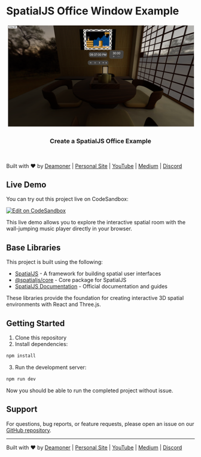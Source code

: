 # SpatialJS Office Window Example

<p align="center">
  <img src="./assets/main.png" width="500" />
</p>

<h3 align="center">Create a SpatialJS Office Example</h3>

<br/>

Built with ❤️ by [Deamoner](https://twitter.com/spatialmatty) | [Personal Site](https://mattydavis.ca/) | [YouTube](https://www.youtube.com/@mattjdavis) | [Medium](https://medium.com/@mdavis-71283) | [Discord](https://discord.gg/tKNwtpDVJn)

## Live Demo

You can try out this project live on CodeSandbox:

[![Edit on CodeSandbox](https://codesandbox.io/static/img/play-codesandbox.svg)](https://codesandbox.io/p/github/Deamoner/spatialjs-office-example/main?import=true)

This live demo allows you to explore the interactive spatial room with the wall-jumping music player directly in your browser.

## Base Libraries

This project is built using the following:

- [SpatialJS](https://github.com/Deamoner/spatialjs) - A framework for building spatial user interfaces
- [@spatialjs/core](https://www.npmjs.com/package/@spatialjs/core) - Core package for SpatialJS
- [SpatialJS Documentation](https://spatialjs.dev/) - Official documentation and guides

These libraries provide the foundation for creating interactive 3D spatial environments with React and Three.js.

## Getting Started

1. Clone this repository
2. Install dependencies:

```bash
npm install
```

3. Run the development server:

```bash
npm run dev
```

Now you should be able to run the completed project without issue.

## Support

For questions, bug reports, or feature requests, please open an issue on our [GitHub repository](https://github.com/Deamoner/spatialjs).

---

Built with ❤️ by [Deamoner](https://twitter.com/spatialmatty) | [Personal Site](https://mattydavis.ca/) | [YouTube](https://www.youtube.com/@mattjdavis) | [Medium](https://medium.com/@mdavis-71283) | [Discord](https://discord.gg/tKNwtpDVJn)
